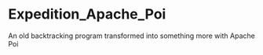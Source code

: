 # Expedition_Apache_Poi
 An old backtracking program transformed into something more with Apache Poi
